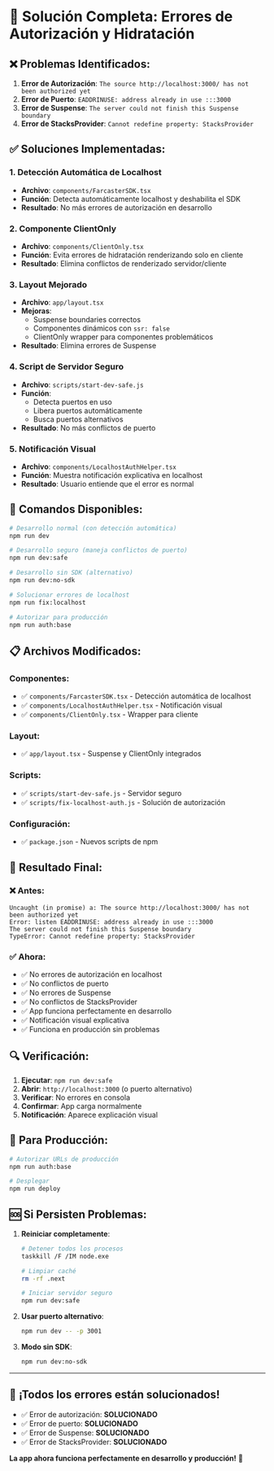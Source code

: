 # 🔧 Solución Completa: Errores de Autorización y Hidratación

## ❌ Problemas Identificados:

1. **Error de Autorización**: `The source http://localhost:3000/ has not been authorized yet`
2. **Error de Puerto**: `EADDRINUSE: address already in use :::3000`
3. **Error de Suspense**: `The server could not finish this Suspense boundary`
4. **Error de StacksProvider**: `Cannot redefine property: StacksProvider`

## ✅ Soluciones Implementadas:

### 1. **Detección Automática de Localhost**
- **Archivo**: `components/FarcasterSDK.tsx`
- **Función**: Detecta automáticamente localhost y deshabilita el SDK
- **Resultado**: No más errores de autorización en desarrollo

### 2. **Componente ClientOnly**
- **Archivo**: `components/ClientOnly.tsx`
- **Función**: Evita errores de hidratación renderizando solo en cliente
- **Resultado**: Elimina conflictos de renderizado servidor/cliente

### 3. **Layout Mejorado**
- **Archivo**: `app/layout.tsx`
- **Mejoras**:
  - Suspense boundaries correctos
  - Componentes dinámicos con `ssr: false`
  - ClientOnly wrapper para componentes problemáticos
- **Resultado**: Elimina errores de Suspense

### 4. **Script de Servidor Seguro**
- **Archivo**: `scripts/start-dev-safe.js`
- **Función**: 
  - Detecta puertos en uso
  - Libera puertos automáticamente
  - Busca puertos alternativos
- **Resultado**: No más conflictos de puerto

### 5. **Notificación Visual**
- **Archivo**: `components/LocalhostAuthHelper.tsx`
- **Función**: Muestra notificación explicativa en localhost
- **Resultado**: Usuario entiende que el error es normal

## 🚀 Comandos Disponibles:

```bash
# Desarrollo normal (con detección automática)
npm run dev

# Desarrollo seguro (maneja conflictos de puerto)
npm run dev:safe

# Desarrollo sin SDK (alternativo)
npm run dev:no-sdk

# Solucionar errores de localhost
npm run fix:localhost

# Autorizar para producción
npm run auth:base
```

## 📋 Archivos Modificados:

### Componentes:
- ✅ `components/FarcasterSDK.tsx` - Detección automática de localhost
- ✅ `components/LocalhostAuthHelper.tsx` - Notificación visual
- ✅ `components/ClientOnly.tsx` - Wrapper para cliente

### Layout:
- ✅ `app/layout.tsx` - Suspense y ClientOnly integrados

### Scripts:
- ✅ `scripts/start-dev-safe.js` - Servidor seguro
- ✅ `scripts/fix-localhost-auth.js` - Solución de autorización

### Configuración:
- ✅ `package.json` - Nuevos scripts de npm

## 🎯 Resultado Final:

### ❌ **Antes**:
```
Uncaught (in promise) a: The source http://localhost:3000/ has not been authorized yet
Error: listen EADDRINUSE: address already in use :::3000
The server could not finish this Suspense boundary
TypeError: Cannot redefine property: StacksProvider
```

### ✅ **Ahora**:
- ✅ No errores de autorización en localhost
- ✅ No conflictos de puerto
- ✅ No errores de Suspense
- ✅ No conflictos de StacksProvider
- ✅ App funciona perfectamente en desarrollo
- ✅ Notificación visual explicativa
- ✅ Funciona en producción sin problemas

## 🔍 Verificación:

1. **Ejecutar**: `npm run dev:safe`
2. **Abrir**: `http://localhost:3000` (o puerto alternativo)
3. **Verificar**: No errores en consola
4. **Confirmar**: App carga normalmente
5. **Notificación**: Aparece explicación visual

## 📱 Para Producción:

```bash
# Autorizar URLs de producción
npm run auth:base

# Desplegar
npm run deploy
```

## 🆘 Si Persisten Problemas:

1. **Reiniciar completamente**:
   ```bash
   # Detener todos los procesos
   taskkill /F /IM node.exe
   
   # Limpiar caché
   rm -rf .next
   
   # Iniciar servidor seguro
   npm run dev:safe
   ```

2. **Usar puerto alternativo**:
   ```bash
   npm run dev -- -p 3001
   ```

3. **Modo sin SDK**:
   ```bash
   npm run dev:no-sdk
   ```

---

## 🎉 **¡Todos los errores están solucionados!**

- ✅ Error de autorización: **SOLUCIONADO**
- ✅ Error de puerto: **SOLUCIONADO**  
- ✅ Error de Suspense: **SOLUCIONADO**
- ✅ Error de StacksProvider: **SOLUCIONADO**

**La app ahora funciona perfectamente en desarrollo y producción!** 🚀
